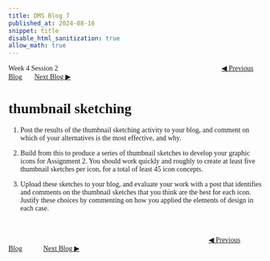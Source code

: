 ```yaml
---
title: DMS Blog 7
published_at: 2024-08-16
snippet: title
disable_html_sanitization: true
allow_math: true
---
```

<font face="Times New Roman">
Week 4 Session 2
<a href="https://d20502-d-dms1-blog-38.deno.dev/sixth-blog-post" class="button" style="margin-left:23em">◀︎ Previous Blog</a>&nbsp;&nbsp;&nbsp;&nbsp;&nbsp;&nbsp;
<a href="https://d20502-d-dms1-blog-38.deno.dev/eighth-blog-post" class="button">Next Blog ▶︎</a>

# thumbnail sketching

1. Post the results of the thumbnail sketching activity to your blog, and comment on which of your alternatives is the most effective, and why.

2. Build from this to produce a series of thumbnail sketches to develop your graphic icons for Assignment 2. You should work quickly and roughly to create at least five thumbnail sketches per icon, for a total of least 45 icon concepts. 

3. Upload these sketches to your blog, and evaluate your work with a post that identifies and comments on the thumbnail sketches that you think are the best for each icon. Justify these choices by commenting on how you applied the elements of design in each case.


<br></br>
<a href="https://d20502-d-dms1-blog-38.deno.dev/sixth-blog-post" class="button" style="margin-left:28.46em">◀︎ Previous Blog</a>&nbsp;&nbsp;&nbsp;&nbsp;&nbsp;&nbsp;&nbsp;&nbsp;&nbsp;&nbsp;&nbsp;
<a href="https://d20502-d-dms1-blog-38.deno.dev/eighth-blog-post" class="button">Next Blog ▶︎</a>
</font>